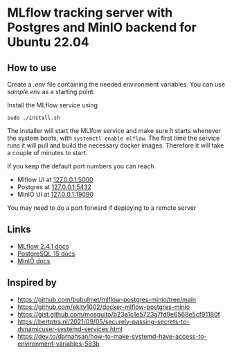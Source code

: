 # MLflow tracking server with Postgres and MinIO backend for Ubuntu 22.04

## How to use
Create a *.env* file containing the needed environment variables. You can use *sample.env* as a starting point.

Install the MLflow service using
```
sudo ./install.sh
```
The installer will start the MLlfow service and make sure it starts whenever the system boots, with `systemctl enable mlflow`. The first time the service runs it will pull and build the necessary docker images. Therefore it will take a couple of minutes to start.

If you keep the default port numbers you can reach
- Mlflow UI at [127.0.0.1:5000](http://127.0.0.1:5000)
- Postgres at [127.0.0.1:5432](http://127.0.0.1:5432)
- MinIO UI at [127.0.0.1:19090](http://127.0.0.1:19090)

You may need to do a port forward if deploying to a remote server

## Links
- [MLflow 2.4.1 docs](https://mlflow.org/docs/2.4.1/index.html)
- [PostgreSQL 15 docs](https://www.postgresql.org/docs/15/index.html)
- [MinIO docs](https://min.io/docs/minio/container/index.html)

## Inspired by
- https://github.com/bubulmet/mlflow-postgres-minio/tree/main
- https://github.com/ekity1002/docker-mlflow-postgres-minio
- https://gist.github.com/mosquito/b23e1c1e5723a7fd9e6568e5cf91180f
- https://bertptrs.nl/2021/09/05/securely-passing-secrets-to-dynamicuser-systemd-services.html
- https://dev.to/darnahsan/how-to-make-systemd-have-access-to-environment-variables-583b